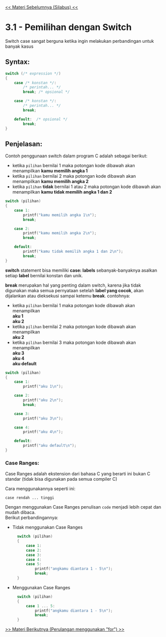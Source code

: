 [<< Materi Sebelumnya (Silabus) <<](https://github.com/stackofsugar/TeachingAssistant-KP2021/blob/main/silabus.md)

# 3.1 - Pemilihan dengan Switch

Switch case sangat berguna ketika ingin melakukan perbandingan untuk banyak kasus

## Syntax:

```c
switch (/* expression */)
{
    case /* konstan */:
        /* perintah... */
        break; /* opsional */

    case /* konstan */:
        /* perintah... */
        break;

    default:  /* opsional */
        break;
}
```

## Penjelasan:

Contoh penggunaan switch dalam program C adalah sebagai berikut:

-   ketika `pilihan` bernilai 1 maka potongan kode dibawah akan menampilkan **kamu memilih angka 1**
-   ketika `pilihan` bernilai 2 maka potongan kode dibawah akan menampilkan **kamu memilih angka 2**
-   ketika `pilihan` **tidak** bernilai 1 atau 2 maka potongan kode dibawah akan menampilkan **kamu tidak memilih angka 1 dan 2**

```c
switch (pilihan)
{
    case 1:
        printf("kamu memilih angka 1\n");
        break;

    case 2:
        printf("kamu memilih angka 2\n");
        break;

    default:
        printf("kamu tidak memilih angka 1 dan 2\n");
        break;
}
```

**switch** statement bisa memiliki **case: labels** sebanyak-banyaknya asalkan setiap **label** bernilai konstan dan unik.

**break** merupakan hal yang penting dalam switch, karena jika tidak digunakan maka semua pernyataan setelah **label yang cocok**, akan dijalankan atau dieksekusi sampai ketemu **break**. contohnya:

-   ketika `pilihan` bernilai 1 maka potongan kode dibawah akan menampilkan <br> **aku 1** <br> **aku 2**
-   ketika `pilihan` bernilai 2 maka potongan kode dibawah akan menampilkan <br> **aku 2**
-   ketika `pilihan` bernilai 3 maka potongan kode dibawah akan menampilkan <br> **aku 3** <br> **aku 4** <br> **aku default**

```c
switch (pilihan)
{
    case 1:
        printf("aku 1\n");

    case 2:
        printf("aku 2\n");
        break;

    case 3:
        printf("aku 3\n");

    case 4:
        printf("aku 4\n");

    default:
        printf("aku default\n");
}
```

### Case Ranges:

Case Ranges adalah ekstension dari bahasa C yang berarti ini bukan C standar (tidak bisa digunakan pada semua compiler C)

Cara menggunakannya seperti ini:

```
case rendah ... tinggi
```

Dengan menggunakan Case Ranges penulisan `code` menjadi lebih cepat dan mudah dibaca.<br> Berikut perbandingannya:

-   Tidak menggunakan Case Ranges
    ```c
      switch (pilihan)
      {
          case 1:
          case 2:
          case 3:
          case 4:
          case 5:
              printf("angkamu diantara 1 - 5\n");
              break;
      }
    ```
-   Menggunakan Case Ranges
    ```c
      switch (pilihan)
      {
          case 1 ... 5:
              printf("angkamu diantara 1 - 5\n");
              break;
      }
    ```

[>> Materi Berikutnya (Perulangan menggunakan "for") >>](#)
